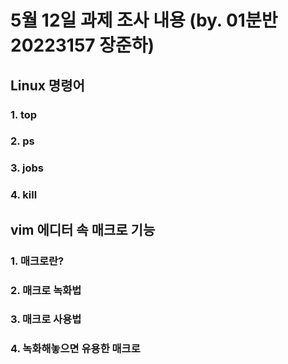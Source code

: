 # 5월 12일 과제 조사 내용 (by. 01분반 20223157 장준하)

## Linux 명령어

### 1. top

### 2. ps

### 3. jobs

### 4. kill

## vim 에디터 속 매크로 기능

### 1. 매크로란?

### 2. 매크로 녹화법

### 3. 매크로 사용법

### 4. 녹화해놓으면 유용한 매크로
